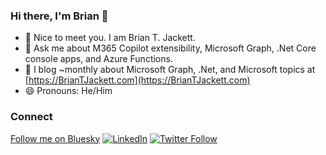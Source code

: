 ### Hi there, I'm Brian 👋

- 🔭 Nice to meet you.  I am Brian T. Jackett.
- 💬 Ask me about M365 Copilot extensibility, Microsoft Graph, .Net Core console apps, and Azure Functions.
- 📰 I blog ~monthly about Microsoft Graph, .Net, and Microsoft topics at [https://BrianTJackett.com](https://BrianTJackett.com)
- 😄 Pronouns: He/Him

### Connect ###
[Follow me on Bluesky](https://bsky.app/profile/briantjackett.com)
[![LinkedIn](https://img.shields.io/badge/LinkedIn--_.svg?style=social&logo=linkedIn)](https://www.linkedin.com/in/BrianTJackett)
[![Twitter Follow](https://img.shields.io/twitter/follow/briantjackett?label=Follow&style=social)](https://www.twitter.com/BrianTJackett)
